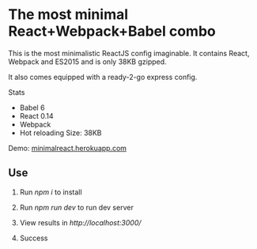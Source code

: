 # The most minimal React+Webpack+Babel combo

This is the most minimalistic ReactJS config imaginable. It contains React, Webpack and ES2015 and is only 38KB gzipped.

It also comes equipped with a ready-2-go express config.

Stats
- Babel 6
- React 0.14
- Webpack
- Hot reloading
Size: 38KB

Demo: [minimalreact.herokuapp.com](https://minimalreact.herokuapp.com/)

## Use

1. Run *npm i* to install

2. Run *npm run dev* to run dev server

3. View results in *http://localhost:3000/*

4. Success
